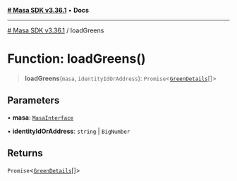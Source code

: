 [**# Masa SDK v3.36.1**](../README.md) • **Docs**

***

[# Masa SDK v3.36.1](../globals.md) / loadGreens

# Function: loadGreens()

> **loadGreens**(`masa`, `identityIdOrAddress`): `Promise`\<[`GreenDetails`](../interfaces/GreenDetails.md)[]\>

## Parameters

• **masa**: [`MasaInterface`](../interfaces/MasaInterface.md)

• **identityIdOrAddress**: `string` \| `BigNumber`

## Returns

`Promise`\<[`GreenDetails`](../interfaces/GreenDetails.md)[]\>

